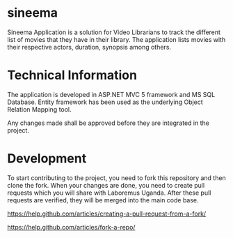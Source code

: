# sineema
Sineema Application is a solution for Video Librarians to track the different list of movies that they have in their library. The application lists movies with their respective actors, duration, synopsis among others. 

# Technical Information
The application is developed in ASP.NET MVC 5 framework and MS SQL Database. Entity framework has been used as the underlying Object Relation Mapping tool. 

Any changes made shall be approved before they are integrated in the project. 

# Development
To start contributing to the project, you need to fork this repository and then clone the fork. When your changes are done, you need to create pull requests which you will share with Laboremus Uganda. After these pull requests are verified, they will be merged into the main code base.

https://help.github.com/articles/creating-a-pull-request-from-a-fork/

https://help.github.com/articles/fork-a-repo/


